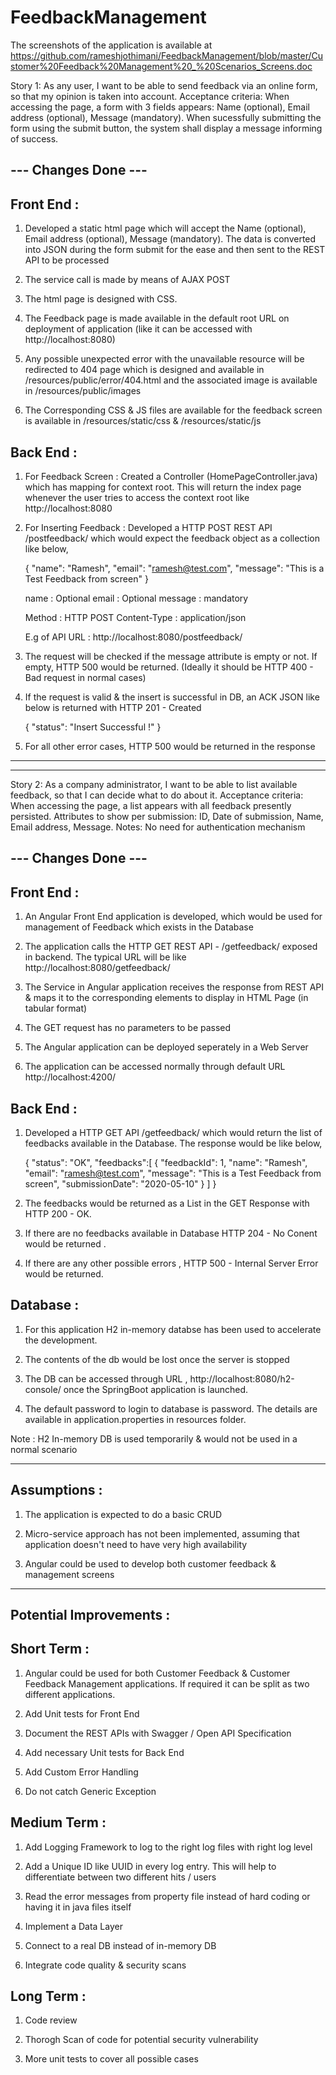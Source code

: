 # FeedbackManagement

The screenshots of the application is available at https://github.com/rameshjothimani/FeedbackManagement/blob/master/Customer%20Feedback%20Management%20_%20Scenarios_Screens.doc

Story 1: As any user, I want to be able to send feedback via an online form, so that my opinion is taken into account.
Acceptance criteria:
When accessing the page, a form with 3 fields appears: Name (optional), Email address (optional), Message
(mandatory).
When sucessfully submitting the form using the submit button, the system shall display a message informing of success.



--- Changes Done ---
--------------

Front End :
-----------

1. Developed a static html page which will accept the Name (optional), Email address (optional), Message (mandatory). 
   The data is converted into JSON during the form submit for the ease and then sent to the REST API to be processed

2. The service call is made by means of AJAX POST

3. The html page is designed with CSS. 

4. The Feedback page is made available in the default root URL on deployment of application (like it can be accessed with http://localhost:8080)

5. Any possible unexpected error with the unavailable resource will be redirected to 404 page which is designed and available in /resources/public/error/404.html
   and the associated image is available in /resources/public/images

6. The Corresponding CSS & JS files are available for the feedback screen is available in /resources/static/css & /resources/static/js


Back End :
----------

1. For Feedback Screen : Created a Controller (HomePageController.java) which has mapping for context root. This will return the index page whenever the user 
   tries to access the context root like http://localhost:8080

2. For Inserting Feedback : Developed a HTTP POST REST API /postfeedback/ which would expect the feedback object as a collection like below,

   {
    "name": "Ramesh",
    "email": "ramesh@test.com",
    "message": "This is a Test Feedback from screen"
   }


   name : Optional
   email : Optional
   message : mandatory

   Method : HTTP POST
   Content-Type : application/json

   E.g of API URL : http://localhost:8080/postfeedback/

3. The request will be checked if the message attribute is empty or not. If empty, HTTP 500 would be returned. (Ideally it should be HTTP
   400 - Bad request in normal cases)
   
4. If the request is valid & the insert is successful in DB, an ACK JSON like below is returned with HTTP 201 - Created 

    {
     "status": "Insert Successful !"
    }


5. For all other error cases, HTTP 500 would be returned in the response

_______________________________________________________________________________________________________________________________________
_______________________________________________________________________________________________________________________________________

Story 2: As a company administrator, I want to be able to list available feedback, so that I can decide what to do about it.
Acceptance criteria:
When accessing the page, a list appears with all feedback presently persisted. Attributes to show per submission: ID,
Date of submission, Name, Email address, Message.
Notes:
No need for authentication mechanism

--- Changes Done ---
--------------

Front End :
-----------

1. An Angular Front End application is developed, which would be used for management of Feedback which exists in the Database

2. The application calls the HTTP GET REST API - /getfeedback/ exposed in backend. The typical URL will be like        http://localhost:8080/getfeedback/

3. The Service in Angular application receives the response from REST API & maps it to the corresponding elements to display in HTML Page (in tabular format)

4. The GET request has no parameters to be passed

5. The Angular application can be deployed seperately in a Web Server

6. The application can be accessed normally through default URL http://localhost:4200/

Back End :
----------

1. Developed a HTTP GET API /getfeedback/ which would return the list of feedbacks available in the Database. The response would be like below,

    {
     "status": "OK",
     "feedbacks":[
        {
         "feedbackId": 1,
         "name": "Ramesh",
         "email": "ramesh@test.com",
         "message": "This is a Test Feedback from screen",
         "submissionDate": "2020-05-10"
       }
      ]
    }
    
2. The feedbacks would be returned as a List in the GET Response with HTTP 200 - OK.

3. If there are no feedbacks available in Database HTTP 204 - No Conent would be returned .

4. If there are any other possible errors , HTTP 500 - Internal Server Error would be returned.



Database :
----------

1. For this application H2 in-memory databse has been used to accelerate the development.

2. The contents of the db would be lost once the server is stopped

3. The DB can be accessed through URL , http://localhost:8080/h2-console/ once the SpringBoot application is launched.

4. The default password to login to database is password. The details are available in application.properties in resources folder.

Note : H2 In-memory DB is used temporarily & would not be used in a normal scenario


_______________________________________________________________________________________________________________________________________


Assumptions :
------------

1. The application is expected to do a basic CRUD

2. Micro-service approach has not been implemented, assuming that application doesn't need to have very high availability

3. Angular could be used to develop both customer feedback & management screens


_______________________________________________________________________________________________________________________________________

Potential Improvements :
------------------------

Short Term :
------------

1. Angular could be used for both Customer Feedback & Customer Feedback Management applications. If required it can be split as two different applications.

2. Add Unit tests for Front End

3. Document the REST APIs with Swagger / Open API Specification

4. Add necessary Unit tests for Back End

5. Add Custom Error Handling

6. Do not catch Generic Exception


Medium Term :
------------

1. Add Logging Framework to log to the right log files with right log level

2. Add a Unique ID like UUID in every log entry. This will help to differentiate between two different hits / users

3. Read the error messages from property file instead of hard coding or having it in java files itself

4. Implement a Data Layer

5. Connect to a real DB instead of in-memory DB

6. Integrate code quality & security scans



Long Term :
------------

1. Code review

2. Thorogh Scan of code for potential security vulnerability

3. More unit tests to cover all possible cases

